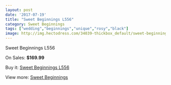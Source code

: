 ```yaml
---
layout: post
date: '2017-07-19'
title: "Sweet Beginnings L556"
category: Sweet Beginnings
tags: ["wedding","beginnings","unique","rosy","black"]
image: http://img.hectodress.com/34039-thickbox_default/sweet-beginnings-l556.jpg
---
```

Sweet Beginnings L556

On Sales: **$169.99**
<a href="https://www.hectodress.com/sweet-beginnings/15758-sweet-beginnings-l556.html"><amp-img layout="responsive" width="600" height="600" src="//img.hectodress.com/34039-thickbox_default/sweet-beginnings-l556.jpg" alt="Sweet Beginnings L556 0" /></a>

Buy it: [Sweet Beginnings L556](https://www.hectodress.com/sweet-beginnings/15758-sweet-beginnings-l556.html "Sweet Beginnings L556")

View more: [Sweet Beginnings](https://www.hectodress.com/289-sweet-beginnings "Sweet Beginnings")